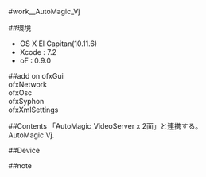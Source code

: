 #work__AutoMagic_Vj

##環境
*	OS X El Capitan(10.11.6)
*	Xcode : 7.2
*	oF : 0.9.0

##add on
ofxGui  
ofxNetwork  
ofxOsc  
ofxSyphon  
ofxXmlSettings  

##Contents
「AutoMagic_VideoServer x 2面」と連携する。  
AutoMagic Vj.  

##Device


##note






